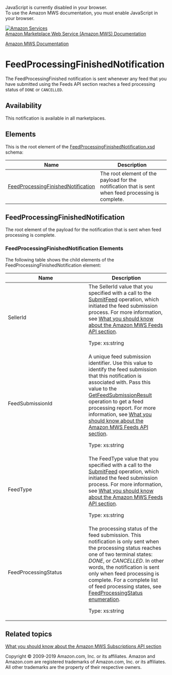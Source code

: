<div id="MWSDX_noscript">

JavaScript is currently disabled in your browser.  
To use the Amazon MWS documentation, you must enable JavaScript in your
browser.

</div>

<div id="MWSDX_divtop">

[![Amazon
Services](https://images-na.ssl-images-amazon.com/images/G/08/mwsportal/fr_FR/amazonservices.gif
"Amazon Services")](http://services.amazon.fr)  
<span id="MWSDX_titlebar">[Amazon Marketplace Web Service (Amazon MWS)
Documentation](https://developer.amazonservices.fr/gp/mws/docs.html)</span>

</div>

<div id="MWSDX_divbottom">

<div id="MWSDX_divleft">

<div id="MWSDX_toc">

</div>

</div>

<div id="MWSDX_divright">

<div id="MWSDX_content">

<span id="MWSDX_breadcrumbs">[Amazon MWS
Documentation](https://developer.amazonservices.fr/gp/mws/docs.html)</span>

<div id="Notifications_FeedProcessingFinishedNotification" class="nested0">

# FeedProcessingFinishedNotification

<div class="body">

<span class="ph">The
<span class="keyword parmname">FeedProcessingFinished</span>
notification is sent whenever any feed that you have submitted using the
<span class="ph">Feeds API section</span> reaches a feed processing
status of `DONE` or `CANCELLED`.</span>

<div class="section">

## Availability

This notification is available in all marketplaces.

</div>

<div class="section">

## Elements

This is the root element of the
[FeedProcessingFinishedNotification.xsd](https://m.media-amazon.com/images/G/01/mwsportal/doc/en_US/subscriptions/FeedProcessingFinishedNotification.xsd)
schema:

<div class="tablenoborder">

| Name                                                                                                                                                                            | Description                                                                                                                 |
| ------------------------------------------------------------------------------------------------------------------------------------------------------------------------------- | --------------------------------------------------------------------------------------------------------------------------- |
| [FeedProcessingFinishedNotification](#FeedProcessingFinishedNotification "The root element of the payload for the notification that is sent when feed processing is complete.") | <span class="ph">The root element of the payload for the notification that is sent when feed processing is complete.</span> |

</div>

</div>

</div>

<div id="FeedProcessingFinishedNotification" class="topic nested1">

## FeedProcessingFinishedNotification

<div class="body">

<span class="ph">The root element of the payload for the notification
that is sent when feed processing is complete.</span>

<div class="section">

### FeedProcessingFinishedNotification Elements

The following table shows the child elements of the
<span class="keyword parmname">FeedProcessingFinishedNotification</span>
element:

<div class="tablenoborder">

<table id="FeedProcessingFinishedNotification__table_v4j_lkj_ll" class="table" data-cellpadding="4" data-cellspacing="0" data-summary="" data-frame="border" data-border="1" data-rules="all">
<colgroup>
<col style="width: 50%" />
<col style="width: 50%" />
</colgroup>
<thead>
<tr class="header">
<th>Name</th>
<th>Description</th>
</tr>
</thead>
<tbody>
<tr class="odd">
<td><span class="keyword parmname">SellerId</span></td>
<td>The <span class="keyword parmname">SellerId</span> value that you specified with a call to the <a href="../feeds/Feeds_SubmitFeed.md" class="xref">SubmitFeed</a> operation, which initiated the feed submission process. For more information, see <a href="../feeds/Feeds_Overview.md" class="xref">What you should know about the Amazon MWS Feeds API section</a>.
<p><span class="ph">Type: xs:string</span></p></td>
</tr>
<tr class="even">
<td><span class="keyword parmname">FeedSubmissionId</span></td>
<td><span class="ph">A unique feed submission identifier.</span> Use this value to identify the feed submission that this notification is associated with. Pass this value to the <a href="../feeds/Feeds_GetFeedSubmissionResult.md" class="xref">GetFeedSubmissionResult</a> operation to get a feed processing report. For more information, see <a href="../feeds/Feeds_Overview.md" class="xref">What you should know about the Amazon MWS Feeds API section</a>.
<p><span class="ph">Type: xs:string</span></p></td>
</tr>
<tr class="odd">
<td><span class="keyword parmname">FeedType</span></td>
<td>The <span class="keyword parmname">FeedType</span> value that you specified with a call to the <a href="../feeds/Feeds_SubmitFeed.md" class="xref">SubmitFeed</a> operation, which initiated the feed submission process. For more information, see <a href="../feeds/Feeds_Overview.md" class="xref">What you should know about the Amazon MWS Feeds API section</a>.
<p><span class="ph">Type: xs:string</span></p></td>
</tr>
<tr class="even">
<td><span class="keyword parmname">FeedProcessingStatus</span></td>
<td>The processing status of the feed submission. This notification is only sent when the processing status reaches one of two terminal states: <var class="keyword varname">DONE</var>, or <var class="keyword varname">CANCELLED</var>. In other words, the notification is sent only when feed processing is complete. For a complete list of feed processing states, see <a href="../feeds/Feeds_FeedProcessingStatus.md" class="xref">FeedProcessingStatus enumeration</a>.
<p><span class="ph">Type: xs:string</span></p></td>
</tr>
</tbody>
</table>

</div>

</div>

</div>

</div>

<div id="RelatedTopics" class="topic nested1">

## Related topics

<div class="body">

[What you should know about the Amazon MWS Subscriptions API
section](../subscriptions/Subscriptions_Overview.md)

</div>

</div>

</div>

<div id="MWSDX_footer">

Copyright © 2009-2019 Amazon.com, Inc. or its affiliates. Amazon and
Amazon.com are registered trademarks of Amazon.com, Inc. or its
affiliates. All other trademarks are the property of their respective
owners.

</div>

</div>

</div>

<div style="clear: both;">

</div>

</div>
